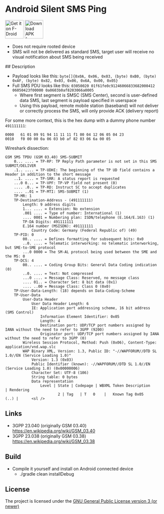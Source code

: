 # Android Silent SMS Ping

[<img src="https://f-droid.org/badge/get-it-on.png" alt="Get it on F-Droid" height="60">](https://f-droid.org/app/com.itds.sms.ping) [<img src="getapkfromgithub.png" alt="Download APK from GitHub" height="60">](https://github.com/itds-consulting/android-silent-ping-sms/releases)

  - Does not require rooted device
  - SMS will not be delivered as standard SMS, target user will receive no visual notification about SMS being received

## Description

  - Payload looks like this: `byte[]{0x0A, 0x06, 0x03, (byte) 0xB0, (byte) 0xAF, (byte) 0x82, 0x03, 0x06, 0x6A, 0x00, 0x05}`
  - Full SMS PDU looks like this: `03050020 01f61fe0c91246066833682000412 06050423f00000 0a0603b0af8203066a0005`
    - Where first segment is SMSC (SMS Center), second is user-defined data SMS, last segment is payload specified in userspace
    - Using this payload, remote mobile station (baseband) will not deliver or correctly process the SMS, will only provide ACK (delivery report)

For some more context, this is the hex dump with a dummy phone number `491111111`:
```
0000   61 01 09 91 94 11 11 11 f1 00 04 12 06 05 04 23
0010   f0 00 00 0a 06 03 b0 af 82 03 06 6a 00 05
```

Wireshark dissection:
```
GSM SMS TPDU (GSM 03.40) SMS-SUBMIT
    0... .... = TP-RP: TP Reply Path parameter is not set in this SMS SUBMIT/DELIVER
    .1.. .... = TP-UDHI: The beginning of the TP UD field contains a Header in addition to the short message
    ..1. .... = TP-SRR: A status report is requested
    ...0 0... = TP-VPF: TP-VP field not present (0)
    .... .0.. = TP-RD: Instruct SC to accept duplicates
    .... ..01 = TP-MTI: SMS-SUBMIT (1)
    TP-MR: 1
    TP-Destination-Address - (491111111)
        Length: 9 address digits
        1... .... = Extension: No extension
        .001 .... = Type of number: International (1)
        .... 0001 = Numbering plan: ISDN/telephone (E.164/E.163) (1)
        TP-DA Digits: 491111111
        E.164 number (MSISDN): 491111111
            Country Code: Germany (Federal Republic of) (49)
    TP-PID: 0
        00.. .... = Defines formatting for subsequent bits: 0x0
        ..0. .... = Telematic interworking: no telematic interworking, but SME-to-SME protocol
        ...0 0000 = The SM-AL protocol being used between the SME and the MS: 0
    TP-DCS: 4
        00.. .... = Coding Group Bits: General Data Coding indication (0)
        ..0. .... = Text: Not compressed
        ...0 .... = Message Class: Reserved, no message class
        .... 01.. = Character Set: 8 bit data (0x1)
        .... ..00 = Message Class: Class 0 (0x0)
    TP-User-Data-Length: (18) depends on Data-Coding-Scheme
    TP-User-Data
        User-Data Header
            User Data Header Length: 6
            IE: Application port addressing scheme, 16 bit address (SMS Control)
                Information Element Identifier: 0x05
                Length: 4
                Destination port: UDP/TCP port numbers assigned by IANA without the need to refer to 3GPP (9200)
                Originator port: UDP/TCP port numbers assigned by IANA without the need to refer to 3GPP (0)
        Wireless Session Protocol, Method: Push (0x06), Content-Type: application/vnd.wap.slc
        WAP Binary XML, Version: 1.3, Public ID: "-//WAPFORUM//DTD SL 1.0//EN (Service Loading 1.0)"
            Version: 1.3 (0x03)
            Public Identifier (known): -//WAPFORUM//DTD SL 1.0//EN (Service Loading 1.0) (0x00000006)
            Character Set: UTF-8 (106)
            String table: 0 bytes
            Data representation
                Level | State | Codepage | WBXML Token Description         | Rendering
                        2 | Tag   | T   0    |   Known Tag 0x05           (..) |      <sl />
```

## Links

  - 3GPP 23.040 (originally GSM 03.40) https://en.wikipedia.org/wiki/GSM_03.40
  - 3GPP 23.038 (originally GSM 03.38) https://en.wikipedia.org/wiki/GSM_03.38

## Build

  - Compile it yourself and install on Android connected device
    - ./gradle clean installDebug
    
## License

   The project is licensed under the [GNU General Public License version 3 (or newer)](https://github.com/itds-consulting/android-silent-ping-sms/blob/master/LICENSE)

